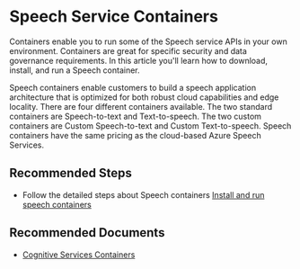 <properties
  pagetitle="Speech Service Containers"
  service="microsoft.cognitiveservices"
  resource="accounts"
  ms.author="phanim"
  selfhelptype="Generic"
  supporttopicids="32743048,32743049"
  productpesids="16870"
  cloudenvironments="public,fairfax,mooncake,ussec,usnat"
  articleid="b6084bce-d22e-40ab-a9b9-7c6cc4d83fb8"
  ownershipid="AzureCogSvc_CognitiveServices" />
# Speech Service Containers

Containers enable you to run some of the Speech service APIs in your own environment. Containers are great for specific security and data governance requirements. 
In this article you'll learn how to download, install, and run a Speech container. 

Speech containers enable customers to build a speech application architecture that is optimized for both robust cloud capabilities and edge locality. There are four different containers available. The two standard containers are Speech-to-text and Text-to-speech. The two custom containers are Custom Speech-to-text and Custom Text-to-speech. Speech containers have the same pricing as the cloud-based Azure Speech Services.

## **Recommended Steps**

* Follow the detailed steps about Speech containers [Install and run speech containers](https://docs.microsoft.com/azure/cognitive-services/speech-service/speech-container-howto?tabs=stt%2Ccsharp%2Csimple-format)

## **Recommended Documents**

* [Cognitive Services Containers](https://docs.microsoft.com/azure/cognitive-services/cognitive-services-container-support)
